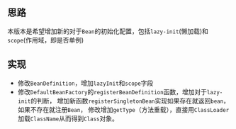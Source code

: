 ## 思路

本版本是希望增加新的对于`Bean`的初始化配置，包括`lazy-init`(懒加载)和`scope`(作用域，即是否单例)

## 实现

* 修改`BeanDefinition`，增加`lazyInit`和`scope`字段 
* 修改`DefaultBeanFactory`的`registerBeanDefinition`函数，增加对于`lazy-init`的判断，
增加新函数`registerSingletonBean`实现如果存在就返回`bean`，如果不存在就注册`Bean`，
修改增加`getType`（方法重载），直接用`ClassLoader`加载`ClassName`从而得到`Class`对象。